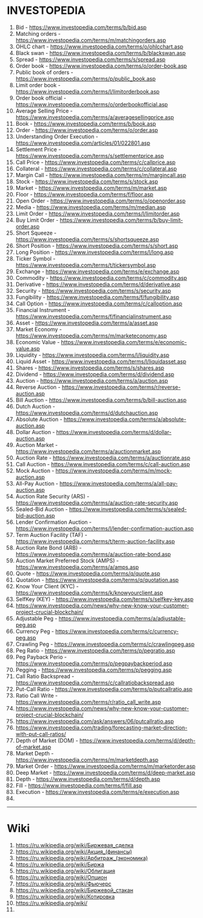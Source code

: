 # INVESTOPEDIA

 1. Bid - https://www.investopedia.com/terms/b/bid.asp
 2. Matching orders - https://www.investopedia.com/terms/m/matchingorders.asp
 3. OHLC chart - https://www.investopedia.com/terms/o/ohlcchart.asp
 4. Black swan - https://www.investopedia.com/terms/b/blackswan.asp
 5. Spread - https://www.investopedia.com/terms/s/spread.asp
 6. Order book - https://www.investopedia.com/terms/o/order-book.asp
 7. Public book of orders - https://www.investopedia.com/terms/p/public_book.asp
 8. Limit order book - https://www.investopedia.com/terms/l/limitorderbook.asp
 9. Order book official - https://www.investopedia.com/terms/o/orderbookofficial.asp
10. Average Selling Price - https://www.investopedia.com/terms/a/averagesellingprice.asp
11. Book - https://www.investopedia.com/terms/b/book.asp
12. Order - https://www.investopedia.com/terms/o/order.asp
13. Understanding Order Execution - https://www.investopedia.com/articles/01/022801.asp
14. Settlement Price - https://www.investopedia.com/terms/s/settlementprice.asp
15. Call Price - https://www.investopedia.com/terms/c/callprice.asp
16. Collateral - https://www.investopedia.com/terms/c/collateral.asp
17. Margin Call - https://www.investopedia.com/terms/m/margincall.asp
18. Stock - https://www.investopedia.com/terms/s/stock.asp
19. Market - https://www.investopedia.com/terms/m/market.asp
20. Floor - https://www.investopedia.com/terms/f/floor.asp
21. Open Order - https://www.investopedia.com/terms/o/openorder.asp
22. Media - https://www.investopedia.com/terms/m/median.asp
23. Limit Order - https://www.investopedia.com/terms/l/limitorder.asp
24. Buy Limit Order - https://www.investopedia.com/terms/b/buy-limit-order.asp
25. Short Squeeze - https://www.investopedia.com/terms/s/shortsqueeze.asp
26. Short Position - https://www.investopedia.com/terms/s/short.asp
27. Long Position - https://www.investopedia.com/terms/l/long.asp
28. Ticker Symbol - https://www.investopedia.com/terms/t/tickersymbol.asp
29. Exchange - https://www.investopedia.com/terms/e/exchange.asp
30. Commodity - https://www.investopedia.com/terms/c/commodity.asp
31. Derivative - https://www.investopedia.com/terms/d/derivative.asp
32. Security - https://www.investopedia.com/terms/s/security.asp
33. Fungibility - https://www.investopedia.com/terms/f/fungibility.asp
34. Call Option - https://www.investopedia.com/terms/c/calloption.asp
35. Financial Instrument - https://www.investopedia.com/terms/f/financialinstrument.asp
36. Asset - https://www.investopedia.com/terms/a/asset.asp
37. Market Economy - https://www.investopedia.com/terms/m/marketeconomy.asp
38. Economic Value - https://www.investopedia.com/terms/e/economic-value.asp
39. Liquidity - https://www.investopedia.com/terms/l/liquidity.asp
40. Liquid Asset - https://www.investopedia.com/terms/l/liquidasset.asp
41. Shares - https://www.investopedia.com/terms/s/shares.asp
42. Dividend - https://www.investopedia.com/terms/d/dividend.asp
43. Auction - https://www.investopedia.com/terms/a/auction.asp
44. Reverse Auction - https://www.investopedia.com/terms/r/reverse-auction.asp
45. Bill Auction - https://www.investopedia.com/terms/b/bill-auction.asp
46. Dutch Auction - https://www.investopedia.com/terms/d/dutchauction.asp
47. Absolute Auction - https://www.investopedia.com/terms/a/absolute-auction.asp
48. Dollar Auction - https://www.investopedia.com/terms/d/dollar-auction.asp
49. Auction Market - https://www.investopedia.com/terms/a/auctionmarket.asp
50. Auction Rate - https://www.investopedia.com/terms/a/auctionrate.asp
51. Call Auction - https://www.investopedia.com/terms/c/call-auction.asp
52. Mock Auction - https://www.investopedia.com/terms/m/mock-auction.asp
53. All-Pay Auction - https://www.investopedia.com/terms/a/all-pay-auction.asp
54. Auction Rate Security (ARS) - https://www.investopedia.com/terms/a/auction-rate-security.asp
55. Sealed-Bid Auction - https://www.investopedia.com/terms/s/sealed-bid-auction.asp
56. Lender Confirmation Auction - https://www.investopedia.com/terms/l/lender-confirmation-auction.asp
57. Term Auction Facility (TAF) - https://www.investopedia.com/terms/t/term-auction-facility.asp
58. Auction Rate Bond (ARB) - https://www.investopedia.com/terms/a/auction-rate-bond.asp
59. Auction Market Preferred Stock (AMPS) - https://www.investopedia.com/terms/a/amps.asp
60. Quote - https://www.investopedia.com/terms/q/quote.asp
61. Quotation - https://www.investopedia.com/terms/q/quotation.asp
62. Know Your Client (KYC) - https://www.investopedia.com/terms/k/knowyourclient.asp
63. SelfKey (KEY) - https://www.investopedia.com/terms/s/selfkey-key.asp
64. https://www.investopedia.com/news/why-new-know-your-customer-project-crucial-blockchain/
65. Adjustable Peg - https://www.investopedia.com/terms/a/adjustable-peg.asp
66. Currency Peg - https://www.investopedia.com/terms/c/currency-peg.asp
67. Crawling Peg - https://www.investopedia.com/terms/c/crawlingpeg.asp
68. Peg Ratio - https://www.investopedia.com/terms/p/pegratio.asp
69. Peg Payback Perio - https://www.investopedia.com/terms/p/pegpaybackperiod.asp
70. Pegging - https://www.investopedia.com/terms/p/pegging.asp
71. Call Ratio Backspread - https://www.investopedia.com/terms/c/callratiobackspread.asp
72. Put-Call Ratio - https://www.investopedia.com/terms/p/putcallratio.asp
73. Ratio Call Write - https://www.investopedia.com/terms/r/ratio_call_write.asp
74. https://www.investopedia.com/news/why-new-know-your-customer-project-crucial-blockchain/
75. https://www.investopedia.com/ask/answers/06/putcallratio.asp
76. https://www.investopedia.com/trading/forecasting-market-direction-with-put-call-ratios/
77. Depth of Market (DOM) - https://www.investopedia.com/terms/d/depth-of-market.asp
78. Market Depth - https://www.investopedia.com/terms/m/marketdepth.asp
79. Market Order - https://www.investopedia.com/terms/m/marketorder.asp
80. Deep Market - https://www.investopedia.com/terms/d/deep-market.asp
81. Depth - https://www.investopedia.com/terms/d/depth.asp
82. Fill - https://www.investopedia.com/terms/f/fill.asp
83. Execution - https://www.investopedia.com/terms/e/execution.asp
84. 

_____________________________________________________________________________________________________________________

# Wiki

 1. https://ru.wikipedia.org/wiki/Биржевая_сделка
 2. https://ru.wikipedia.org/wiki/Акция_(финансы)
 3. https://ru.wikipedia.org/wiki/Арбитраж_(экономика)
 4. https://ru.wikipedia.org/wiki/Биржа
 5. https://ru.wikipedia.org/wiki/Облигация
 6. https://ru.wikipedia.org/wiki/Опцион
 7. https://ru.wikipedia.org/wiki/Фьючерс
 8. https://ru.wikipedia.org/wiki/Биржевой_стакан
 9. https://ru.wikipedia.org/wiki/Котировка
10. https://ru.wikipedia.org/wiki/
11. 
